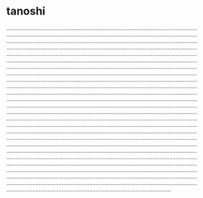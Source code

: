 # tanoshi

.......................................................................................................................................................................................................................................................................................................................................................................................................................................................................................................................................................................................................................................................................................................................................................................................................................................................................................................................................................................................................................................................................................................................................................................................................................................................................................................................................................................................................................................................................................................................................................................................................................................................................................................................................................................................................................................................................................................................................................................................................................................................................................................................................................................................................................................................................................................................................................................................................................................................................................................................................................................................................................................................................................................................................................................................................................................................................................................................................................................................................................................................................................................................................................................................................................................................................................................................................